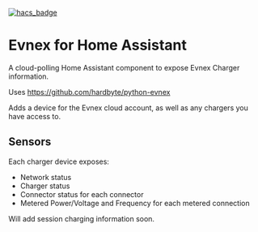 [![hacs_badge](https://img.shields.io/badge/HACS-Custom-41BDF5.svg?style=for-the-badge)](https://github.com/hacs/integration)

# Evnex for Home Assistant

A cloud-polling Home Assistant component to expose Evnex Charger information.

Uses https://github.com/hardbyte/python-evnex

Adds a device for the Evnex cloud account, as well as any chargers you have access to.

## Sensors

Each charger device exposes:

- Network status
- Charger status
- Connector status for each connector
- Metered Power/Voltage and Frequency for each metered connection

Will add session charging information soon.
